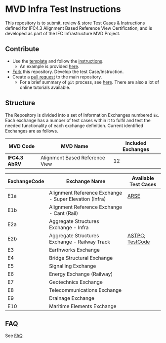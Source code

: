 # MVD Infra Test Instructions

This repository is to submit, review & store Test Cases & Instructions defined for IFC4.3 Alignment Based Reference View Certification, and is developed as part of the IFC Infrastructure MVD Project.

## Contribute
- Use the [template](./docs/test-instruction-template.md) and follow the [instructions](./docs/instructions.md).
    - An example is provided [here](./E2.1-Earthworks-Fill-01).
- [Fork](https://help.github.com/en/github/collaborating-with-issues-and-pull-requests/working-with-forks) this repository. 
Develop the test Case/Instruction. 
- Create a [pull request](https://help.github.com/en/github/collaborating-with-issues-and-pull-requests/creating-a-pull-request-from-a-fork) to the main repository.
    - For a brief summary of `git` process, see [here](https://github.com/tumcms/Open-Infra-Platform/blob/development/Documentation/markdown/GitProcess.md). There are also a lot of online tutorials available.

## Structure
The Repository is divided into a set of Information Exchanges numbered `Ex`. Each exchange has a number of test cases within it to fulfil and test the needed functionality of each exchange definition. Current identified Exchanges are as follows.

| MVD Code        | MVD Name                       | Included Exchanges |
|-----------------|--------------------------------|--------------------|
| **IFC4.3 AbRV** | Alignment Based Reference View | 12                 |

| ExchangeCode | Exchange Name                                          | Available Test Cases                         |
|--------------|--------------------------------------------------------|----------------------------------------------|
| E1a          | Alignment Reference Exchange - Super Elevation (Infra) | [ARSE]()                                     |
| E1b          | Alignment Reference Exchange - Cant (Rail)             |                                              |
| E2a          | Aggregate Structures Exchange - Infra                  |                                              |
| E2b          | Aggregate Structures Exchange - Railway Track          | [ASTPC](./E2b1-ASTPC); [TestCode](link)      |
| E3           | Earthworks Exchange                                    |                                              |
| E4           | Bridge Structural Exchange                             |                                              |
| E5           | Signalling Exchange                                    |                                              |
| E6           | Energy Exchange (Railway)                              |                                              |
| E7           | Geotechnics Exchange                                   |                                              |
| E8           | Telecommunications Exchange                            |                                              |
| E9           | Drainage Exchange                                      |                                              |
| E10          | Maritime Elements Exchange                             |                                              |



## FAQ

See [FAQ](./docs/faq.md).
